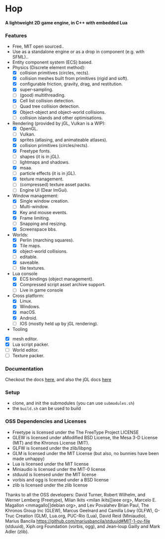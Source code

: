 # Hop

#### A lightweight 2D game engine, in C++ with embedded Lua

### Features

- Free, MIT open sourced..
- Use as a standalone engine or as a drop in component (e.g. with SFML)..
- Entity component system (ECS) based.
- Physics (Discrete element method):
  - [x] collision primitives (circles, rects).
  - [x] collision meshes built from primitives (rigid and soft).
  - [x] configurable friction, gravity, drag, and restitution.
  - [x] super-sampling.
  - [ ] (good) multithreading.
  - [x] Cell list collision detection.
  - [ ] Quad tree collision detection.
  - [x] Object-object and object-world collisions.
  - [ ] collision islands and other optimisations.
- Rendering (provided by jGL, Vulkan is a WIP):
  - [x] OpenGL.
  - [ ] Vulkan.
  - [x] sprites (atlasing, and animateable atlases).
  - [x] collision primitives (circles/rects).
  - [x] Freetype fonts.
  - [ ] shapes (it is in jGL).
  - [ ] lightmaps and shadows.
  - [x] msaa.
  - [ ] particle effects (it is in jGL).
  - [x] texture management.
  - [ ] (compressed) texture asset packs.
  - [ ] Engine UI (Dear ImGui).
- Window management:
  - [x] Single window creation.
  - [ ] Multi-window.
  - [x] Key and mouse events.
  - [x] Frame limiting.
  - [ ] Snapping and resizing.
  - [x] Screenspace bbs. 
- Worlds:
  - [x] Perlin (marching squares).
  - [x] Tile maps.
  - [x] object-world collisions.
  - [ ] editable.
  - [x] saveable.
  - [ ] tile textures.
- Lua console
  - [x] ECS bindings (object management).
  - [x] Compressed script asset archive support.
  - [ ] Live in game console 
- Cross platform:
  - [x] Linux.
  - [x] Windows.
  - [x] macOS.
  - [x] Android.
  - [ ] IOS (mostly held up by jGL rendering).
- Tooling
 - [x] mesh editor.
 - [x] Lua script packer.
 - [ ] World editor.
 - [ ] Texture packer.

### Documentation

Checkout the docs [here](https://jerboaburrow.github.io/Hop/), and also the jGL docs [here](https://jerboaburrow.github.io/jGL/)

### Setup

- clone, and init the submodules (you can use ```submodules.sh```)
- the ```build.sh``` can be used to build

### OSS Dependencies and Licenses

- Freetype is licensed under the The FreeType Project LICENSE
- GLEW is licensed under aModified BSD License, the Mesa 3-D License (MIT) and the Khronos License (MIT).
- GLFW is licensed under the zlib/libpng
- GLM is licensed under the MIT License (but also, no bunnies have been made unhappy)
- Lua is licensed under the MIT license
- Miniaudio is licensed under the MIT-0 license
- stduuid is licensed under the MIT license
- vorbis and ogg is licensed under a BSD license
- zlib is licensed under the zlib license

Thanks to all the OSS developers: David Turner, Robert Wilhelm, and Werner Lemberg (Freetype), Milan Ikits <milan ikits[]ieee org>, Marcelo E. Magallon <mmagallo[]debian org>, and Lev Povalahev Brian Paul, The Khronos Group Inc (GLEW), Marcus Geelnard and Camilla Löwy (GLFW), G-Truc Creation (GLM), Lua.org, PUC-Rio (Lua), David Reid (Miniaudio), Marius Bancila https://github.com/mariusbancila/stduuid#MIT-1-ov-file (stduuid), Xiph.org Foundation (vorbis, ogg), and Jean-loup Gailly and Mark Adler (zlib).
